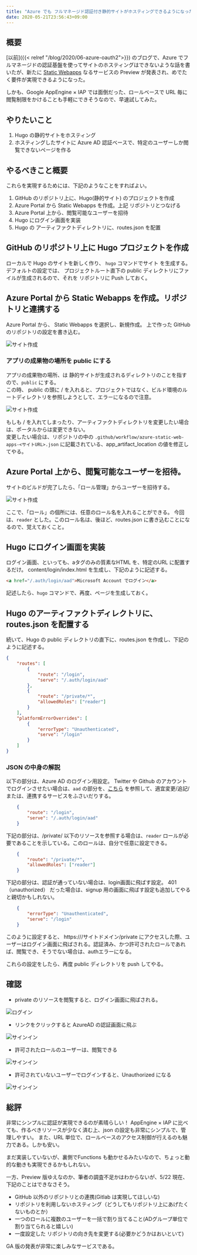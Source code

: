 ```yaml
---
title: "Azure でも フルマネージド認証付き静的サイトがホスティングできるようになった"
date: 2020-05-21T23:56:43+09:00
---
```


## 概要
[以前]({{< relref "/blog/2020/06-azure-oauth2">}}) のブログで、Azure でフルマネージドの認証基盤を使ってサイトのホスティングはできないような話を書いたが、新たに [Static Webapps](https://azure.microsoft.com/ja-jp/services/app-service/static/#overview) なるサービスの Preview が発表され、めでたく要件が実現できるようになった。

しかも、Google AppEngine × IAP では面倒だった、ロールベースで URL 毎に閲覧制限をかけることも手軽にできそうなので、早速試してみた。

## やりたいこと
1. Hugo の静的サイトをホスティング
1. ホスティングしたサイトに Azure AD 認証ベースで、特定のユーザーしか閲覧できないページを作る

## やるべきこと概要
これらを実現するためには、下記のようなことをすればよい。

1. GitHub のリポジトリ上に、Hugo(静的サイト) のプロジェクトを作成
1. Azure Portal から Static Webapps を作成。上記 リポジトリとつなげる
1. Azure Portal 上から、閲覧可能なユーザーを招待
1. Hugo にログイン画面を実装
1. Hugo の アーティファクトディレクトリに、routes.json を配置

## GitHub のリポジトリ上に Hugo プロジェクトを作成
ローカルで Hugo のサイトを新しく作り、 `hugo` コマンドでサイト を生成する。
デフォルトの設定では、 プロジェクトルート直下の public ディレクトリにファイルが生成されるので、それを リポジトリに Push しておく。

## Azure Portal から Static Webapps を作成。リポジトリと連携する
Azure Portal から、 Static Webapps を選択し、新規作成。
上で作った GitHub のリポジトリの設定を書き込む。

![サイト作成](./images/00-create.png)

### アプリの成果物の場所を public にする
アプリの成果物の場所、は 静的サイトが生成されるディレクトリのことを指すので、`public` にする。  
この時、 public の頭に / を入れると、プロジェクトではなく、ビルド環境のルートディレクトリを参照しようとして、エラーになるので注意。

![サイト作成](./images/01-create.png)

もしも / を入れてしまったり、アーティファクトディレクトリを変更したい場合は、ポータルからは変更できない。  
変更したい場合は、リポジトリの中の `.github/workflow/azure-static-web-apps-<サイトURL>.json` に記載されている、app_artifact_location の値を修正してやる。

## Azure Portal 上から、閲覧可能なユーザーを招待。
サイトのビルドが完了したら、「ロール管理」からユーザーを招待する。

![サイト作成](./images/00-auth.png)

ここで、「ロール」の個所には、任意のロール名を入れることができる。
今回は、`reader` とした。このロール名は、後ほど、routes.json に書き込むことになるので、覚えておくこと。

## Hugo にログイン画面を実装
ログイン画面、といっても、aタグのみの質素なHTML を、特定のURL に配置するだけ。
content/login/index.html を生成し、下記のように記述する。

```html
<a href="/.auth/login/aad">Microsoft Account でログイン</a>
```

記述したら、`hugo` コマンドで、再度、ページを生成しておく。

## Hugo のアーティファクトディレクトリに、 routes.json を配置する
続いて、Hugo の public ディレクトリの直下に、routes.json を作成し、下記のように記述する。


``` json
{
    "routes": [
        {
            "route": "/login",
            "serve": "/.auth/login/aad"
        },
        {
            "route": "/private/*",
            "allowedRoles": ["reader"]
        }
    ],
    "platformErrorOverrides": [
        {
            "errorType": "Unauthenticated",
            "serve": "/login"
        }
    ]
}
```

### JSON の中身の解説
以下の部分は、Azure AD のログイン用設定。
Twitter や Github のアカウントでログインさせたい場合は、`aad` の部分を、[こちら](https://docs.microsoft.com/ja-jp/azure/static-web-apps/authentication-authorization#login) を参照して、適宜変更/追記/または、連携するサービスをふさいだりする。

``` json
    {
        "route": "/login",
        "serve": "/.auth/login/aad"
    }
```

下記の部分は、/private/ 以下のリソースを参照する場合は、`reader` ロールが必要であることを示している。このロールは、自分で任意に設定できる。

```json
    {
        "route": "/private/*",
        "allowedRoles": ["reader"]
    }
```

下記の部分は、認証が通っていない場合は、login画面に飛ばす設定。
401（unauthorized） だった場合は、signup 用の画面に飛ばす設定も追加してやると親切かもしれない。
```json
    {
        "errorType": "Unauthenticated",
        "serve": "/login"
    }
```

このように設定すると、 https:///サイトドメイン/private にアクセスした際、ユーザーはログイン画面に飛ばされる。認証済み、かつ許可されたロールであれば、閲覧でき、そうでない場合は、authエラーになる。

これらの設定をしたら、再度 public ディレクトリを push してやる。

## 確認
* private のリソースを閲覧すると、ログイン画面に飛ばされる。

![ログイン](./images/00-auth-login.png)

* リンクをクリックすると AzureAD の認証画面に飛ぶ

![サインイン](./images/00-auth-signin.png)

* 許可されたロールのユーザーは、閲覧できる

![サインイン](./images/01-authorized-user.png)

* 許可されていないユーザーでログインすると、Unauthorized になる

![サインイン](./images/02-unauthorized-user.png)

## 総評
非常にシンプルに認証が実現できるのが素晴らしい！
AppEngine × IAP に比べても、作るべきリソースが少なく済む上、json の設定も非常にシンプルで、管理しやすい。
また、URL 単位で、ロールベースのアクセス制御が行えるのも魅力である。しかも安い。

まだ実装していないが、裏側でFunctions も動かせるみたいなので、ちょっと動的な動きも実現できるかもしれない。

一方、Preview 版ゆえなのか、筆者の調査不足かはわからないが、5/22 現在、下記のことはできなさそう。

* GitHub 以外のリポジトリとの連携(Gitlab は実現してほしいな)
* リポジトリを利用しないホスティング（どうしてもリポジトリ上にあげたくないものとか）
* 一つのロールに複数のユーザーを一括で割り当てること(ADグループ単位で割り当てられると嬉しい)
* 一度設定した リポジトリの向き先を変更する(必要かどうかはおいといて)

GA 版の発表が非常に楽しみなサービスである。